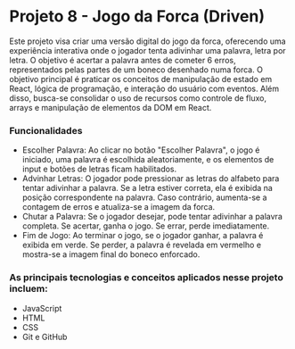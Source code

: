 # Projeto 8 - Jogo da Forca (Driven)
Este projeto visa criar uma versão digital do jogo da forca, oferecendo uma experiência interativa onde o jogador tenta adivinhar uma palavra, letra por letra. O objetivo é acertar a palavra antes de cometer 6 erros, representados pelas partes de um boneco desenhado numa forca. O objetivo principal é praticar os conceitos de manipulação de estado em React, lógica de programação, e interação do usuário com eventos. Além disso, busca-se consolidar o uso de recursos como controle de fluxo, arrays e manipulação de elementos da DOM em React.

### Funcionalidades
* Escolher Palavra: Ao clicar no botão "Escolher Palavra", o jogo é iniciado, uma palavra é escolhida aleatoriamente, e os elementos de input e botões de letras ficam habilitados.
* Advinhar Letras: O jogador pode pressionar as letras do alfabeto para tentar adivinhar a palavra. Se a letra estiver correta, ela é exibida na posição correspondente na palavra. Caso contrário, aumenta-se a contagem de erros e atualiza-se a imagem da forca.
* Chutar a Palavra: Se o jogador desejar, pode tentar adivinhar a palavra completa. Se acertar, ganha o jogo. Se errar, perde imediatamente.
* Fim de Jogo: Ao terminar o jogo, se o jogador ganhar, a palavra é exibida em verde. Se perder, a palavra é revelada em vermelho e mostra-se a imagem final do boneco enforcado.

### As principais tecnologias e conceitos aplicados nesse projeto incluem:
* JavaScript
* HTML
* CSS
* Git e GitHub
